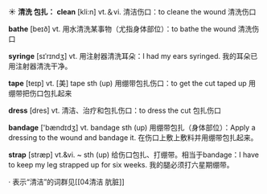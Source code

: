 ☀ <span class="category">**清洗 包扎：**</span>
<span class="vocabulary">**clean**</span> [kli:n] 
<span class="definition">vt.＆vi. 清洁伤口：</span>to cleane the wound 清洗伤口

<span class="vocabulary">**bathe**</span> [beɪð] 
<span class="definition">vt. 用水清洗某事物（尤指身体部位）：</span>to bathe the wound 清洗伤口
           
<span class="vocabulary">**syringe**</span> [sɪˈrɪndʒ]
<span class="definition">vt. 用注射器清洗耳朵：</span>I had my ears syringed. 我的耳朵已用注射器清洗干净。

<span class="vocabulary">**tape**</span> [teɪp] 
<span class="definition">vt. [美] tape sth (up) 用绷带包扎伤口：</span>to get the cut taped up 用绷带把伤口包扎起来

<span class="vocabulary">**dress**</span> [dres] 
<span class="definition">vt. 清洁、治疗和包扎伤口：</span>to dress the cut 包扎伤口

<span class="vocabulary">**bandage**</span> ['bændɪdӡ] 
<span class="definition">vt. bandage sth (up) 用绷带包扎（身体部位）：</span>Apply a dressing to the wound and bandage it. 在伤口上敷上敷料并用绷带包扎起来。
           
<span class="vocabulary">**strap**</span> [stræp]
<span class="definition">vt.&vi. ~ sth (up) 给伤口包扎、打绷带。相当于bandage：</span>I have to keep my leg strapped up for six weeks. 我的腿必须打六星期绷带。

· 表示“清洁”的词群见[[04清洁 肮脏]]
